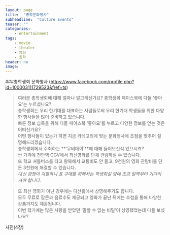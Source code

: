 ```yaml
---
layout: page
title:  "총학문화행사"
subheadline:  "Culture Events"
teaser: ""
categories:
    - entertainment
tags:
    - movie
    - theater
    - 영화
    - 총학
header: no
image:
---
```


###총학생회 문화행사
(<https://www.facebook.com/profile.php?id=100003111729523&fref=ts>)

> 여러분 총학생회에 대해 얼마나 알고계신가요? 총학생회 페이스북에 다들 ‘좋아요’는 누르셨나요?   
총학생회는 우리 한기대를 대표하는 사람들로써 우리 한기대 학생들을 위한 다양한 행사들을 많이 준비하고 있습니다.    
빠른 정보 습득을 위해 다들 페이스북 ‘좋아요’를 누르고 다양한 정보를 얻는 것은  어떠신가요?   
어떤 행사들이 있는가 하면 지금 카테고리에 맞는 문화행사에 초점을 맞추어 설명해드리겠습니다.   
총학생회에서 주최하는 **‘무비데이’**에 대해 들어보신적 있으시죠?    
싼 가격에 천안역 CGV에서 최신영화를 단체 관람하실 수 있습니다.   
또 학교 셔틀버스를 타고 왕복해서  교통비도 안 들고, 9천원의 영화 관람비를 단 돈 3천원에 해결할 수 있습니다.   
*대신 경쟁이 치열하니 표 구매를 위해서는 학생회실 앞에 조금 일찍부터 기다리셔야 합니다.*




> 또 최신 영화가 아닌 경우에는 다산홀에서 상영해주기도 합니다.    
모두 무료로 팝콘과 음료수도 제공되고 영화가 끝난 뒤에는 추첨을 통해 다양한 상품까지도 제공됩니다.    
이번 학기에는 많은 사랑을 받았던 ‘말할 수 없는 비밀’이 상영됐었는데 다들 보셨나요? 

사진(4장)
